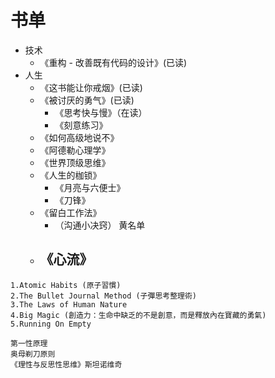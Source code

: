 # 书单



- 技术
  - 《重构 - 改善既有代码的设计》(已读)
- 人生
  - 《这书能让你戒烟》(已读)
  - 《被讨厌的勇气》(已读)
    - 《思考快与慢》（在读）
    - 《刻意练习》
  - 《如何高级地说不》
  - 《阿德勒心理学》
  - 《世界顶级思维》
  - 《人生的枷锁》
    - 《月亮与六便士》
    - 《刀锋》
  - 《留白工作法》
    - （沟通小决窍） 黄名单
  - 《心流》
    - 







```
1.Atomic Habits (原子習慣)
2.The Bullet Journal Method (子彈思考整理術)
3.The Laws of Human Nature
4.Big Magic (創造力：生命中缺乏的不是創意，而是釋放內在寶藏的勇氣)
5.Running On Empty
```

```
第一性原理
奥母剃刀原则
《理性与反思性思维》斯坦诺维奇
```



